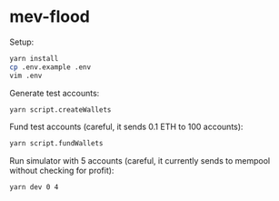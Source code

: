 # mev-flood

Setup:

```sh
yarn install
cp .env.example .env
vim .env
```

Generate test accounts:

```sh
yarn script.createWallets
```

Fund test accounts (careful, it sends 0.1 ETH to 100 accounts):

```sh
yarn script.fundWallets
```

Run simulator with 5 accounts (careful, it currently sends to mempool without checking for profit):

```sh
yarn dev 0 4
```

